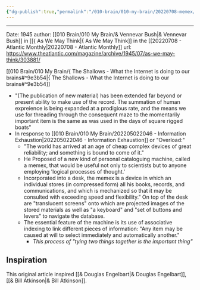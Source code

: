 ```yaml
---
{"dg-publish":true,"permalink":"/010-brain/010-my-brain/20220708-memex/","created":"2022-07-08T20:15:48.000-04:00","updated":"2025-03-08T14:47:28.000-05:00"}
---
```


---

Date: 1945
author: [[010 Brain/010 My Brain/& Vennevar Bush\|& Vennevar Bush]] in [[{ As We May Think\|{ As We May Think]] in the [[20220708 - Atlantic Monthly\|20220708 - Atlantic Monthly]]
url: https://www.theatlantic.com/magazine/archive/1945/07/as-we-may-think/303881/

[[010 Brain/010 My Brain/{ The Shallows - What the Internet is doing to our brains#^9e3b54\|{ The Shallows - What the Internet is doing to our brains#^9e3b54]]
- "(The publication of new material) has been extended far beyond or present ability to make use of the record. The summation of human expreience is being expanded at a prodigious rate, and the means we use for threading through the consequent maze to the momentarily important item is the same as was used in the days of square rigged boats"
- In response to [[010 Brain/010 My Brain/202205022046 - Information Exhaustion\|202205022046 - Information Exhaustion]] or "Overload:"
	- "The world has arrived at an age of cheap complex devices of great reliability; and something is bound to come of it."
	- He Proposed of a new kind of personal cataloguing machine, called a memex, that would be useful not only to scientists but to anyone employing 'logical processes of thought.'
	- Incorporated into a desk, the memex is a device  in which an individual stores (in compressed form)  all his books, records, and communications, and which is mechanized so that it may be consulted with exceeding speed and flexibility." On top of the desk are "translucent screens" onto which are projected images of the stored materials as well as "a keyboard" and "set of buttons and levers" to navigate the database.
	- The essential feature of the machine is its use of associative indexing to link different pieces of information: "Any item may be caused at will to select immediately and automatically another."
		- *This process of "tying two things together is the important thing"* 

## Inspiration
This original article inspired [[& Douglas Engelbart\|& Douglas Engelbart]], [[& Bill Atkinson\|& Bill Atkinson]].